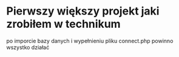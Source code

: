 <h1>Pierwszy większy projekt jaki zrobiłem w technikum</h1>
po imporcie bazy danych i wypełnieniu pliku connect.php powinno wszystko działać

